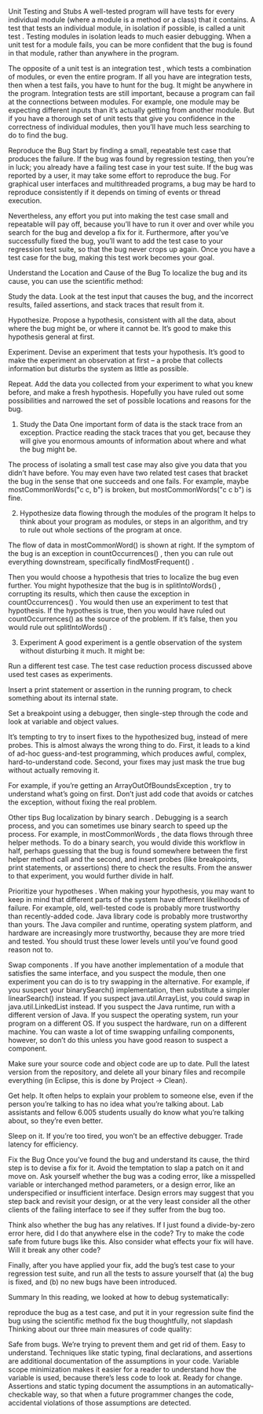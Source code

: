 Unit Testing and Stubs
A well-tested program will have tests for every individual module (where a module is a method or a class) that it contains. A test that tests an individual module, in isolation if possible, is called a unit test . Testing modules in isolation leads to much easier debugging. When a unit test for a module fails, you can be more confident that the bug is found in that module, rather than anywhere in the program.

The opposite of a unit test is an integration test , which tests a combination of modules, or even the entire program. If all you have are integration tests, then when a test fails, you have to hunt for the bug. It might be anywhere in the program. Integration tests are still important, because a program can fail at the connections between modules. For example, one module may be expecting different inputs than it’s actually getting from another module. But if you have a thorough set of unit tests that give you confidence in the correctness of individual modules, then you’ll have much less searching to do to find the bug.

Reproduce the Bug
Start by finding a small, repeatable test case that produces the failure. If the bug was found by regression testing, then you’re in luck; you already have a failing test case in your test suite. If the bug was reported by a user, it may take some effort to reproduce the bug. For graphical user interfaces and multithreaded programs, a bug may be hard to reproduce consistently if it depends on timing of events or thread execution.

Nevertheless, any effort you put into making the test case small and repeatable will pay off, because you’ll have to run it over and over while you search for the bug and develop a fix for it. Furthermore, after you’ve successfully fixed the bug, you’ll want to add the test case to your regression test suite, so that the bug never crops up again. Once you have a test case for the bug, making this test work becomes your goal.

Understand the Location and Cause of the Bug
To localize the bug and its cause, you can use the scientific method:

Study the data. Look at the test input that causes the bug, and the incorrect results, failed assertions, and stack traces that result from it.

Hypothesize. Propose a hypothesis, consistent with all the data, about where the bug might be, or where it cannot be. It’s good to make this hypothesis general at first.

Experiment. Devise an experiment that tests your hypothesis. It’s good to make the experiment an observation at first – a probe that collects information but disturbs the system as little as possible.

Repeat. Add the data you collected from your experiment to what you knew before, and make a fresh hypothesis. Hopefully you have ruled out some possibilities and narrowed the set of possible locations and reasons for the bug.

1. Study the Data
One important form of data is the stack trace from an exception. Practice reading the stack traces that you get, because they will give you enormous amounts of information about where and what the bug might be.

The process of isolating a small test case may also give you data that you didn’t have before. You may even have two related test cases that bracket the bug in the sense that one succeeds and one fails. For example, maybe mostCommonWords("c c, b") is broken, but mostCommonWords("c c b") is fine.

2. Hypothesize
data flowing through the modules of the program
It helps to think about your program as modules, or steps in an algorithm, and try to rule out whole sections of the program at once.

The flow of data in mostCommonWord() is shown at right. If the symptom of the bug is an exception in countOccurrences() , then you can rule out everything downstream, specifically findMostFrequent() .

Then you would choose a hypothesis that tries to localize the bug even further. You might hypothesize that the bug is in splitIntoWords() , corrupting its results, which then cause the exception in countOccurrences() . You would then use an experiment to test that hypothesis. If the hypothesis is true, then you would have ruled out countOccurrences() as the source of the problem. If it’s false, then you would rule out splitIntoWords() .

3. Experiment
A good experiment is a gentle observation of the system without disturbing it much. It might be:

Run a different test case. The test case reduction process discussed above used test cases as experiments.

Insert a print statement or assertion in the running program, to check something about its internal state.

Set a breakpoint using a debugger, then single-step through the code and look at variable and object values.

It’s tempting to try to insert fixes to the hypothesized bug, instead of mere probes. This is almost always the wrong thing to do. First, it leads to a kind of ad-hoc guess-and-test programming, which produces awful, complex, hard-to-understand code. Second, your fixes may just mask the true bug without actually removing it.

For example, if you’re getting an ArrayOutOfBoundsException , try to understand what’s going on first. Don’t just add code that avoids or catches the exception, without fixing the real problem.

Other tips
Bug localization by binary search . Debugging is a search process, and you can sometimes use binary search to speed up the process. For example, in mostCommonWords , the data flows through three helper methods. To do a binary search, you would divide this workflow in half, perhaps guessing that the bug is found somewhere between the first helper method call and the second, and insert probes (like breakpoints, print statements, or assertions) there to check the results. From the answer to that experiment, you would further divide in half.

Prioritize your hypotheses . When making your hypothesis, you may want to keep in mind that different parts of the system have different likelihoods of failure. For example, old, well-tested code is probably more trustworthy than recently-added code. Java library code is probably more trustworthy than yours. The Java compiler and runtime, operating system platform, and hardware are increasingly more trustworthy, because they are more tried and tested. You should trust these lower levels until you’ve found good reason not to.

Swap components . If you have another implementation of a module that satisfies the same interface, and you suspect the module, then one experiment you can do is to try swapping in the alternative. For example, if you suspect your binarySearch() implementation, then substitute a simpler linearSearch() instead. If you suspect java.util.ArrayList, you could swap in java.util.LinkedList instead. If you suspect the Java runtime, run with a different version of Java. If you suspect the operating system, run your program on a different OS. If you suspect the hardware, run on a different machine. You can waste a lot of time swapping unfailing components, however, so don’t do this unless you have good reason to suspect a component.

Make sure your source code and object code are up to date. Pull the latest version from the repository, and delete all your binary files and recompile everything (in Eclipse, this is done by Project → Clean).

Get help. It often helps to explain your problem to someone else, even if the person you’re talking to has no idea what you’re talking about. Lab assistants and fellow 6.005 students usually do know what you’re talking about, so they’re even better.

Sleep on it. If you’re too tired, you won’t be an effective debugger. Trade latency for efficiency.

Fix the Bug
Once you’ve found the bug and understand its cause, the third step is to devise a fix for it. Avoid the temptation to slap a patch on it and move on. Ask yourself whether the bug was a coding error, like a misspelled variable or interchanged method parameters, or a design error, like an underspecified or insufficient interface. Design errors may suggest that you step back and revisit your design, or at the very least consider all the other clients of the failing interface to see if they suffer from the bug too.

Think also whether the bug has any relatives. If I just found a divide-by-zero error here, did I do that anywhere else in the code? Try to make the code safe from future bugs like this. Also consider what effects your fix will have. Will it break any other code?

Finally, after you have applied your fix, add the bug’s test case to your regression test suite, and run all the tests to assure yourself that (a) the bug is fixed, and (b) no new bugs have been introduced.

Summary
In this reading, we looked at how to debug systematically:

reproduce the bug as a test case, and put it in your regression suite
find the bug using the scientific method
fix the bug thoughtfully, not slapdash
Thinking about our three main measures of code quality:

Safe from bugs. We’re trying to prevent them and get rid of them.
Easy to understand. Techniques like static typing, final declarations, and assertions are additional documentation of the assumptions in your code. Variable scope minimization makes it easier for a reader to understand how the variable is used, because there’s less code to look at.
Ready for change. Assertions and static typing document the assumptions in an automatically-checkable way, so that when a future programmer changes the code, accidental violations of those assumptions are detected.